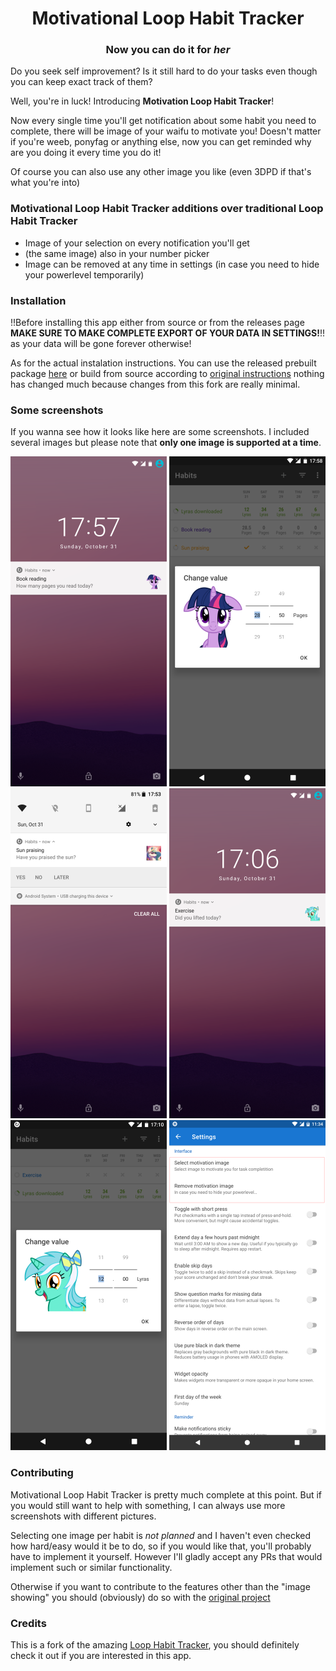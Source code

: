 <h1 align="center">Motivational Loop Habit Tracker</h1>
<h3 align="center">Now you can do it for <em>her</em></h3>

Do you seek self improvement? Is it still hard to do your tasks even though you can keep exact track of them?

Well, you're in luck! Introducing __Motivation Loop Habit Tracker__!

Now every single time you'll get notification about some habit you need to complete, there will be image of your waifu to motivate
you! Doesn't matter if you're weeb, ponyfag or anything else, now you can get reminded why are you doing it every time you do
it!

Of course you can also use any other image you like (even 3DPD if that's what you're into)

### Motivational Loop Habit Tracker additions over traditional Loop Habit Tracker

- Image of your selection on every notification you'll get
- (the same image) also in your number picker
- Image can be removed at any time in settings (in case you need to hide your powerlevel temporarily)

### Installation

!!Before installing this app either from source or from the releases page __MAKE SURE TO MAKE COMPLETE EXPORT OF YOUR DATA IN
SETTINGS!__!! as your data will be gone forever otherwise!

As for the actual instalation instructions. You can use the released prebuilt package
[here](https://github.com/qespr/MotivationalUhabits/releases/download/Motivational-v2.0.3/motivational-uhabits-android-debug.apk)
or build from source according to [original instructions](https://github.com/iSoron/uhabits/blob/dev/docs/BUILD.md) nothing has
changed much because changes from this fork are really minimal.

### Some screenshots

If you wanna see how it looks like here are some screenshots. I included several images but please note that __only one image is
supported at a time__.

[![Image on lock screen notification][screen1th]][screen1]
[![Number input with image][screen2th]][screen2]
[![Notification expanded][screen3th]][screen3]
[![Another image notification on lockscreen][screen4th]][screen4]
[![Another number input][screen5th]][screen5]
[![New settings additions][screen6th]][screen6]

### Contributing

Motivational Loop Habit Tracker is pretty much complete at this point. But if you would still want to help with something, I can
always use more screenshots with different pictures.

Selecting one image per habit is _not planned_ and I haven't even checked how hard/easy would it be to do, so if you would like
that, you'll probably have to implement it yourself. However I'll gladly accept any PRs that would implement such or similar
functionality.

Otherwise if you want to contribute to the features other than the "image showing" you should (obviously) do so with the
[original project](https://github.com/iSoron/uhabits)

### Credits

This is a fork of the amazing [Loop Habit Tracker](https://github.com/iSoron/uhabits), you should definitely check it out if you
are interested in this app.

[screen1]: screenshots/TwilightNotiff.png
[screen2]: screenshots/TwilightNumberInput.png
[screen3]: screenshots/CelestiaExpandedNotiff.png
[screen4]: screenshots/lyraNotifExample.png
[screen5]: screenshots/LyraNumberInput.png
[screen6]: screenshots/newSettings.png
[screen1th]: screenshots/TwilightNotiffThmb.png
[screen2th]: screenshots/TwilightNumberInputThmb.png
[screen3th]: screenshots/CelestiaExpandedNotiffThmb.png
[screen4th]: screenshots/lyraNotifExampleThmb.png
[screen5th]: screenshots/LyraNumberInputThmb.png
[screen6th]: screenshots/newSettingsThmb.png
